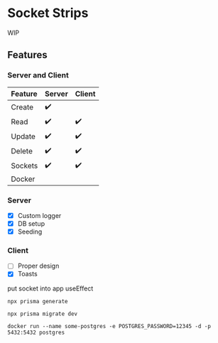 # Socket Strips

WIP

## Features

### Server and Client

Feature | Server | Client |
:------------ | :-------------| :-------------|
Create | :heavy_check_mark: |   |
Read | :heavy_check_mark: |  :heavy_check_mark: |
Update | :heavy_check_mark: |  :heavy_check_mark: |
Delete | :heavy_check_mark: |  :heavy_check_mark: |
Sockets | :heavy_check_mark: |  :heavy_check_mark: |
Docker |  |   |

### Server

* [x] Custom logger
* [x] DB setup
* [x] Seeding

### Client

* [ ] Proper design
* [x] Toasts

put socket into app useEffect

`npx prisma generate`

`npx prisma migrate dev`

`docker run --name some-postgres -e POSTGRES_PASSWORD=12345 -d -p 5432:5432 postgres`
